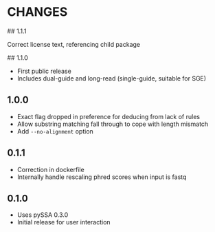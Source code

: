 # CHANGES

## 1.1.1

Correct license text, referencing child package

## 1.1.0

- First public release
- Includes dual-guide and long-read (single-guide, suitable for SGE)

## 1.0.0

- Exact flag dropped in preference for deducing from lack of rules
- Allow substring matching fall through to cope with length mismatch
- Add `--no-alignment` option

## 0.1.1

- Correction in dockerfile
- Internally handle rescaling phred scores when input is fastq

## 0.1.0

- Uses pySSA 0.3.0
- Initial release for user interaction
